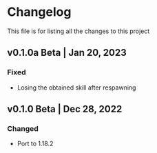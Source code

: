 # Changelog
This file is for listing all the changes to this project

## v0.1.0a Beta | Jan 20, 2023
### Fixed
- Losing the obtained skill after respawning

## v0.1.0 Beta | Dec 28, 2022
### Changed
- Port to 1.18.2
